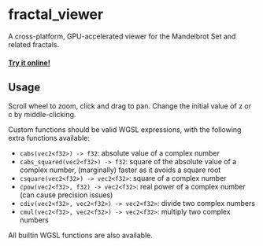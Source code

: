 # fractal_viewer
A cross-platform, GPU-accelerated viewer for the Mandelbrot Set and related fractals.
#### [Try it online!](https://arthomnix.dev/fractal)

## Usage
Scroll wheel to zoom, click and drag to pan. Change the initial value of z or c by middle-clicking.

Custom functions should be valid WGSL expressions, with the following extra functions available:
* `cabs(vec2<f32>) -> f32`: absolute value of a complex number
* `cabs_squared(vec2<f32>) -> f32`: square of the absolute value of a complex number, (marginally) faster as it avoids a square root
* `csquare(vec2<f32>) -> vec2<f32>`: square of a complex number
* `cpow(vec2<f32>, f32) -> vec2<f32>`: real power of a complex number (can cause precision issues)
* `cdiv(vec2<f32>, vec2<f32>) -> vec2<f32>`: divide two complex numbers
* `cmul(vec2<f32>, vec2<f32>) -> vec2<f32>`: multiply two complex numbers

All builtin WGSL functions are also available.